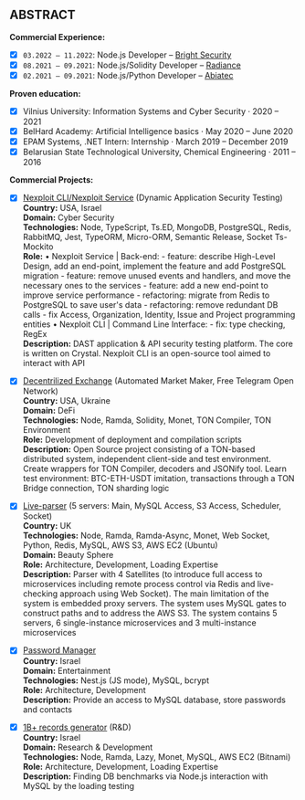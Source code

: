 ## ABSTRACT

**Commercial Experience:**

 - [x] ```03.2022 – 11.2022```: Node.js Developer – [Bright Security](https://brightsec.com/)
 - [x] ```08.2021 – 09.2021```: Node.js/Solidity Developer – [Radiance](https://radianceteam.com/)
 - [x] ```02.2021 – 09.2021```: Node.js/Python Developer – [Abiatec](http://abiatec.com/)

 **Proven education:**

 - [x] Vilnius University: Information Systems and Cyber Security · 2020 – 2021
 - [x] BelHard Academy: Artificial Intelligence basics · May 2020 – June 2020
 - [x] EPAM Systems, .NET Intern: Internship · March 2019 – December 2019
 - [x] Belarusian State Technological University, Chemical Engineering · 2011 – 2016

**Commercial Projects:**

- [x] [Nexploit CLI/Nexploit Service](https://brightsec.com/) (Dynamic Application Security Testing)<br />
      **Country:** USA, Israel<br />
      **Domain:** Cyber Security<br />
      **Technologies:** Node, TypeScript, Ts.ED, MongoDB, PostgreSQL, Redis, RabbitMQ, Jest, TypeORM, Micro-ORM, Semantic Release, Socket Ts-Mockito<br />
      **Role:** 
      • Nexploit Service | Back-end: 
      - feature: describe High-Level Design, add an end-point, implement the feature and add PostgreSQL migration
      - feature: remove unused events and handlers, and move the necessary ones to the services
      - feature: add a new end-point to improve service performance
      - refactoring: migrate from Redis to PostgreSQL to save user's data
      - refactoring: remove redundant DB calls
      - fix Access, Organization, Identity, Issue and Project programming entities
      • Nexploit CLI | Command Line Interface:
      - fix: type checking, RegEx<br />
      **Description:** DAST application & API security testing platform. The core is written on Crystal. Nexploit CLI is an open-source tool aimed to interact with API

- [x] [Decentrilized Exchange](https://github.com/lenchevskii/dex-clean) (Automated Market Maker, Free Telegram Open Network)<br />
      **Country:** USA, Ukraine<br />
      **Domain:** DeFi<br />
      **Technologies:** Node, Ramda, Solidity, Monet, TON Compiler, TON Environment<br />
      **Role:** Development of deployment and compilation scripts<br />
      **Description:** Open Source project consisting of a TON-based distributed system, independent client-side and test environment. Create wrappers for TON Compiler, decoders and JSONify tool. Learn test environment: BTC-ETH-USDT imitation, transactions through a TON Bridge connection, TON sharding logic

- [x] [Live-parser](https://github.com/lenchevskii/massive-parser) (5 servers: Main, MySQL Access, S3 Access, Scheduler, Socket)<br />
      **Country:** UK<br />
      **Technologies:** Node, Ramda, Ramda-Async, Monet, Web Socket, Python, Redis, MySQL, AWS S3, AWS EC2 (Ubuntu)<br />
      **Domain:** Beauty Sphere<br />
      **Role:** Architecture, Development, Loading Expertise<br />
      **Description:** Parser with 4 Satellites (to introduce full access to microservices including remote process control via Redis and live-checking approach using Web Socket). The main limitation of the system is embedded proxy servers. The system uses MySQL gates to construct paths and to address the AWS S3. The system contains 5 servers, 6 single-instance microservices and 3 multi-instance microservices

- [x] [Password Manager](https://github.com/lenchevskii/yumi-api)<br />
      **Country:** Israel<br />
      **Domain:** Entertainment<br />
      **Technologies:** Nest.js (JS mode), MySQL, bcrypt<br />
      **Role:** Architecture, Development<br />
      **Description:** Provide an access to MySQL database, store passwords and contacts

- [x] [1B+ records generator](https://github.com/lenchevskii/generator) (R&D)<br /> 
      **Country:** Israel<br />
      **Domain:** Research & Development<br />
      **Technologies:** Node, Ramda, Lazy, Monet, MySQL, AWS EC2 (Bitnami)<br />
      **Role:** Architecture, Development, Loading Expertise<br />
      **Description:** Finding DB benchmarks via Node.js interaction with MySQL by the loading testing
